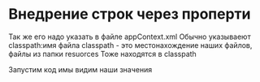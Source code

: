 # Внедрение строк через проперти

Так же его надо указать в файле appContext.xml
Обычно указываеют classpath:имя файла
classpath - это местонахождение наших файлов, файлы из папки resuorces Тоже находятся в classpath

Запустим код имы видим наши значения

